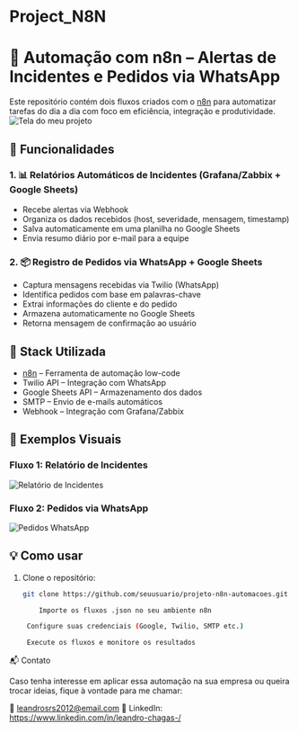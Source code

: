 # Project_N8N
# 🤖 Automação com n8n – Alertas de Incidentes e Pedidos via WhatsApp

Este repositório contém dois fluxos criados com o [n8n](https://n8n.io/) para automatizar tarefas do dia a dia com foco em eficiência, integração e produtividade.
![Tela do meu projeto](https://chatgpt.com/c/68226f06-a598-8000-a07a-faa00f7c4a7b)


## 🚀 Funcionalidades

### 1. 📊 Relatórios Automáticos de Incidentes (Grafana/Zabbix + Google Sheets)
- Recebe alertas via Webhook
- Organiza os dados recebidos (host, severidade, mensagem, timestamp)
- Salva automaticamente em uma planilha no Google Sheets
- Envia resumo diário por e-mail para a equipe

### 2. 📦 Registro de Pedidos via WhatsApp + Google Sheets
- Captura mensagens recebidas via Twilio (WhatsApp)
- Identifica pedidos com base em palavras-chave
- Extrai informações do cliente e do pedido
- Armazena automaticamente no Google Sheets
- Retorna mensagem de confirmação ao usuário

## 🧩 Stack Utilizada

- [n8n](https://n8n.io/) – Ferramenta de automação low-code
- Twilio API – Integração com WhatsApp
- Google Sheets API – Armazenamento dos dados
- SMTP – Envio de e-mails automáticos
- Webhook – Integração com Grafana/Zabbix

## 📸 Exemplos Visuais

### Fluxo 1: Relatório de Incidentes
![Relatório de Incidentes](caminho/para/fluxo1.png)

### Fluxo 2: Pedidos via WhatsApp
![Pedidos WhatsApp](caminho/para/fluxo2.png)

## 💡 Como usar

1. Clone o repositório:
   ```bash
   git clone https://github.com/seuusuario/projeto-n8n-automacoes.git

       Importe os fluxos .json no seu ambiente n8n

    Configure suas credenciais (Google, Twilio, SMTP etc.)

    Execute os fluxos e monitore os resultados

📬 Contato

Caso tenha interesse em aplicar essa automação na sua empresa ou queira trocar ideias, fique à vontade para me chamar:

📧 leandrosrs2012@email.com
🔗 LinkedIn: https://www.linkedin.com/in/leandro-chagas-/
